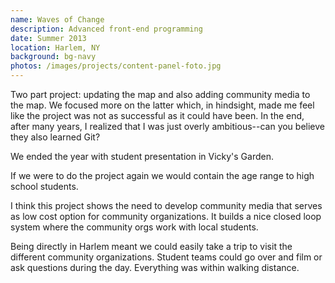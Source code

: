 ```yaml
---
name: Waves of Change
description: Advanced front-end programming
date: Summer 2013
location: Harlem, NY
background: bg-navy
photos: /images/projects/content-panel-foto.jpg
---
```


Two part project: updating the map and also adding community media to the map. We focused more on the latter which, in hindsight, made me feel like the project was not as successful as it could have been. In the end, after many years, I realized that I was just overly ambitious--can you believe they also learned Git?

We ended the year with student presentation in Vicky's Garden. 

If we were to do the project again we would contain the age range to high school students. 

I think this project shows the need to develop community media that serves as low cost option for community organizations. It builds a nice closed loop system where the community orgs work with local students. 

Being directly in Harlem meant we could easily take a trip to visit the different community organizations. Student teams could go over and film or ask questions during the day. Everything was within walking distance. 
